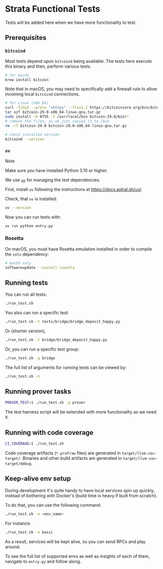 # Strata Functional Tests

Tests will be added here when we have more functionality to test.

## Prerequisites

### `bitcoind`

Most tests depend upon `bitcoind` being available. The tests here execute
this binary and then, perform various tests.

```bash
# for macOS
brew install bitcoin
```

Note that in macOS, you may need to specifically add a firewall rule to allow incoming local `bitcoind` connections.

```bash
# for Linux (x86_64)
curl -fsSLO --proto "=https" --tlsv1.2 https://bitcoincore.org/bin/bitcoin-core-29.0/bitcoin-29.0-x86_64-linux-gnu.tar.gz
tar xzf bitcoin-29.0-x86_64-linux-gnu.tar.gz
sudo install -m 0755 -t /usr/local/bin bitcoin-29.0/bin/*
# remove the files, as we just copied it to /bin
rm -rf bitcoin-29.0 bitcoin-29.0-x86_64-linux-gnu.tar.gz
```

```bash
# check installed version
bitcoind --version
```

### `uv`

> [!NOTE]
> Make sure you have installed Python 3.10 or higher.

We use [`uv`](https://github.com/astral-sh/uv) for managing the test dependencies.

First, install `uv` following the instructions at <https://docs.astral.sh/uv/>.


Check, that `uv` is installed:

```bash
uv --version
```

Now you can run tests with:

```bash
uv run python entry.py
````


### Rosetta

On macOS, you must have Rosetta emulation installed in order to compile the `solx` dependency:

```bash
# macOS only
softwareupdate --install-rosetta
```

## Running tests

You can run all tests:

```bash
./run_test.sh
```

You also can run a specific test:

```bash
./run_test.sh -t tests/bridge/bridge_deposit_happy.py
```

Or (shorter version),

```bash
./run_test.sh -t bridge/bridge_deposit_happy.py
```

Or, you can run a specific test group:

```bash
./run_test.sh -g bridge
```

The full list of arguments for running tests can be viewed by:

```bash
./run_test.sh -h
```

## Running prover tasks

```bash
PROVER_TEST=1 ./run_test.sh -g prover
```

The test harness script will be extended with more functionality as we need it.

## Running with code coverage

```bash
CI_COVERAGE=1 ./run_test.sh
```

Code coverage artifacts (`*.profraw` files) are generated in `target/llvm-cov-target/`.
Binaries and other build artifacts are generated in `target/llvm-cov-target/debug`.


## Keep-alive env setup

During development it's quite handy to have local services spin up quickly,
instead of bothering with Docker's (build time is heavy if built from scratch).

To do that, you can use the following command:
```bash
./run_test.sh -e <env_name>
```

For instance:
```bash
./run_test.sh -e basic
```

As a result, services will be kept alive, so you can send RPCs and play around.

To see the full list of supported envs as well as insights of each of them,
navigate to `entry.py` and follow along.

